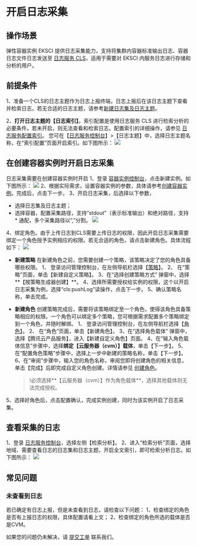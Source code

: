 # 开启日志采集
## 操作场景
弹性容器实例 EKSCI 提供日志采集能力，支持将集群内容器标准输出日志、容器日志文件日志发送至 [日志服务 CLS](https://cloud.tencent.com/product/cls)，适用于需要对 EKSCI 内服务日志进行存储和分析的用户。

## 前提条件
1、准备一个CLS的日志主题作为日志上报终端，日志上报后在该日志主题下查看并检索日志。若无合适的日志主题，请参考[新建日志集及日志主题](https://cloud.tencent.com/document/product/614/34340#3.-.E5.88.9B.E5.BB.BA.E6.97.A5.E5.BF.97.E9.9B.86.E5.92.8C.E6.97.A5.E5.BF.97.E4.B8.BB.E9.A2.98)。

2、**打开日志主题的【日志索引】**。索引配置是使用日志服务 CLS 进行检索分析的必要条件。若未开启，则无法查看和检索日志。配置索引的详细操作，请参见 [日志服务配置索引](https://cloud.tencent.com/document/product/614/50922)。 
您可在【[日志服务控制台](https://console.cloud.tencent.com/cls/topic?region=ap-guangzhou)】>【日志主题】中，选择日志主题名称，在“索引配置”页面开启索引。如下图所示： ![](https://main.qcloudimg.com/raw/ad0ec6edc772202eaa9305100347a09b.png)


## 在创建容器实例时开启日志采集
日志采集需要在创建容器实例时开启
1、登录 [容器实例控制台]()，点击新建实例。如下图所示：
![](https://main.qcloudimg.com/raw/5ac5d1e3d5e6beffc428bcb58fa18e78.png)
2、根据实际需求，设置容器实例的参数，具体请参考[创建容器实例](https://cloud-doc.isd.com/document/product/457/57341#step2)。完成后，点击下一步。
3、开启日志采集，后选择以下参数，
- 选择日志集及日志主题；
- 选择容器，配置采集路径，支持“stdout”（表示标准输出）和绝对路径，支持 * 通配，多个采集路径以“,”分割。
![](https://main.qcloudimg.com/raw/b0a972651e70657555057da1f870e8e9.png)

4、绑定角色。由于上传日志到CLS需要上传日志的权限，因此开启日志采集需要绑定一个角色授予实例相应的权限。若无合适的角色，请点击新建角色。具体流程如下：
![](https://main.qcloudimg.com/raw/aa5a017288262c551d6672a8241093fa.png)

- **新建策略**
在新建角色之前，您需要创建一个策略，该策略决定了您的角色具备哪些权限。
1、 登录访问管理控制台，在左侧导航栏选择【[策略](https://console.cloud.tencent.com/cam/role)】。
2、 在“策略”页面，单击【新建自定义策略】。
3、在“选择创建策略方式” 弹窗中，选择**【按策略生成器创建】**。
4、选择所需要授权给实例的权限，这个以开启日志采集为例，选择“cls:pushLog”读操作，点击下一步。
5、确认策略名称，单击完成。

- **新建角色**
创建策略完成后，需要将该策略绑定至一个角色，使得该角色具备策略相应的权限。一个角色可以绑定多个策略，您可根据需求配置多个策略绑定到一个角色，并随时解绑。
1、 登录访问管理控制台，在左侧导航栏选择【[角色](https://console.cloud.tencent.com/cam/role)】。
2、 在“角色”页面，单击【新建角色】。
3、在“选择角色载体” 弹窗中，选择【腾讯云产品服务】，进入【新建自定义角色】页面。
4、在“输入角色载体信息”步骤中，选择**绑定【云服务器（cvm）】载体**，单击【下一步】。
5、在“配置角色策略”步骤中，选择上一步中新建的策略名称，单击【下一步】。
6、在“审阅”步骤中，输入您的角色名称，审阅您即将创建角色的相关信息，单击【完成】后即完成自定义角色创建。详情请参见 [创建角色](https://cloud.tencent.com/document/product/598/19381)。
  >!必须选择**【云服务器（cvm）】作为角色载体**，选择其他载体则无法完成授权。

5、选择好角色后，点击配置确认，完成实例创建，同时为该实例开启了日志采集。

## 查看采集的日志
1、登录 [日志服务控制台](https://console.cloud.tencent.com/cls/overview?region=ap-guangzhou)，选择左侧【检索分析】。
2、进入“检索分析”页面，选择地域、需要查看日志的日志集和日志主题，开启全文索引，即可检索分析日志。如下图所示：
![](https://main.qcloudimg.com/raw/389f8fcc174e7ffc651b8f488b3691fc.png)

## 常见问题
### 未查看到日志
若已确定有日志上报，但是未查看到日志，请检查以下问题：
1、检查绑定的角色是否有上报日志的权限，具体配置请看上文；
2、检查绑定的角色所选的载体是否是CVM。

如果您的问题仍未解决，请 [提交工单](https://console.cloud.tencent.com/workorder/category?level1_id=6&level2_id=350&source=0&data_title=%E5%AE%B9%E5%99%A8%E6%9C%8D%E5%8A%A1TKE&step=1) 联系我们。
